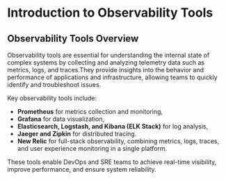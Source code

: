 # Introduction to Observability Tools

## Observability Tools Overview

Observability tools are essential for understanding the internal state of complex systems by collecting and analyzing 
telemetry data such as metrics, logs, and traces.They provide insights into the behavior and performance of applications
and infrastructure, allowing teams to quickly identify and troubleshoot issues. 

Key observability tools include:
- **Prometheus** for metrics collection and monitoring,
- **Grafana** for data visualization,
- **Elasticsearch, Logstash, and Kibana (ELK Stack)** for log analysis,
- **Jaeger and Zipkin** for distributed tracing.
- **New Relic** for full-stack observability, combining metrics, logs, traces, and user experience monitoring in a single platform.

These tools enable DevOps and SRE teams to achieve real-time visibility, improve performance, and ensure system reliability.



